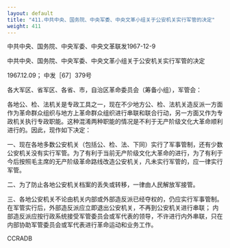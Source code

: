 ```yaml
---
layout: default
title: "411.中共中央、国务院、中央军委、中央文革小组关于公安机关实行军管的决定"
weight: 411
---
```


中共中央、国务院、中央军委、中央文革联发1967-12-9

中共中央、国务院、中央军委、中央文革小组关于公安机关实行军管的决定

1967.12.09； 中发［67］379号

各大军区、省军区、各省、市，自治区革命委员会（筹备小组），军管会：

各地公、检、法机关是专政工具之一，现在不少地方公、检、法机关造反派一方面作为革命群众组织与地方上革命群众组织进行串联和联合行动，另一方面又作为专政机关执行专政职能。这种混淆两种职能的情况是不利于无产阶级文化大革命顺利进行的。因此，现作如下决定：

一、现在各地多数公安机关（包括公、检、法、下同）实行了军事管制，还有少数公安机关没有实行军管。为了有利于当前无产阶级文化大革命的进行，为了有利于今后按照毛主席的无产阶级革命路线改造公安机关，凡未实行军管的，应一律实行军管。

二、为了防止各地公安机关档案的丢失或转移，一律由人民解放军接管。

三、各地公安机关不论由机关内部或外部造反派已经夺权的，仍应实行军事管制。在军管实行后，外部造反派应立即退出公安机关，不再到公安机关进行串联； 内部造反派应按行政系统接受军管委员会或军代表的领导，不许进行内外串联，只在内部协助军管委员会或军代表进行革命运动和业务工作。

CCRADB

